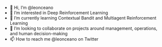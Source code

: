 - 👋 Hi, I’m @leonceano
- 👀 I’m interested in Deep Reinforcement Learning
- 🌱 I’m currently learning Contextual Bandit and Multiagent Reinforcement Learning
- 💞️ I’m looking to collaborate on projects around management, operations, and human decision-making
- 📫 How to reach me @leonceano on Twitter

<!---
leonceano/leonceano is a ✨ special ✨ repository because its `README.md` (this file) appears on your GitHub profile.
You can click the Preview link to take a look at your changes.
--->
